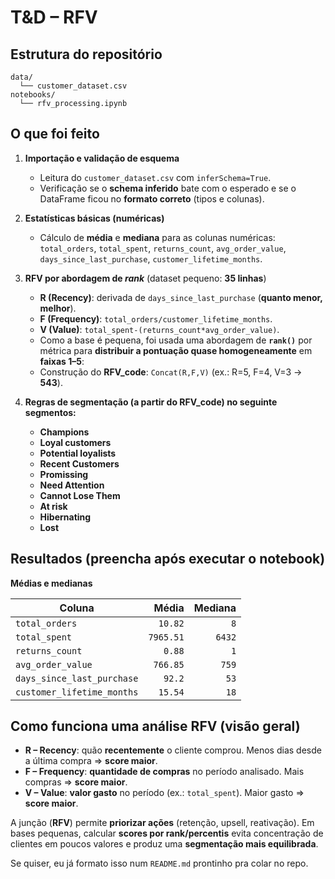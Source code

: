 # T\&D – RFV 

## Estrutura do repositório

```
data/
  └── customer_dataset.csv
notebooks/
  └── rfv_processing.ipynb
```

## O que foi feito

1. **Importação e validação de esquema**

   * Leitura do `customer_dataset.csv` com `inferSchema=True`.
   * Verificação se o **schema inferido** bate com o esperado e se o DataFrame ficou no **formato correto** (tipos e colunas).

2. **Estatísticas básicas (numéricas)**

   * Cálculo de **média** e **mediana** para as colunas numéricas:
     `total_orders`, `total_spent`, `returns_count`, `avg_order_value`,
     `days_since_last_purchase`, `customer_lifetime_months`.

3. **RFV por abordagem de *rank*** (dataset pequeno: **35 linhas**)

   * **R (Recency)**: derivada de `days_since_last_purchase` (**quanto menor, melhor**).
   * **F (Frequency)**: `total_orders/customer_lifetime_months`.
   * **V (Value)**: `total_spent-(returns_count*avg_order_value)`.
   * Como a base é pequena, foi usada uma abordagem de **`rank()`** por métrica para **distribuir a pontuação quase homogeneamente** em **faixas 1–5**:
   * Construção do **RFV\_code**: `Concat(R,F,V)` (ex.: R=5, F=4, V=3 → **543**).

4. **Regras de segmentação (a partir do RFV\_code) no seguinte segmentos:**

   * **Champions**
   * **Loyal customers**
   * **Potential loyalists**
   * **Recent Customers**
   * **Promissing**
   * **Need Attention**
   * **Cannot Lose Them**
   * **At risk**
   * **Hibernating**
   * **Lost**

## Resultados (preencha após executar o notebook)

**Médias e medianas**

| Coluna                     | Média | Mediana |
| -------------------------- | ----: | ------: |
| `total_orders`             | `10.82` | `8` |
| `total_spent`              | `7965.51` | `6432` |
| `returns_count`            | `0.88` | `1` |
| `avg_order_value`          | `766.85` | `759` |
| `days_since_last_purchase` | `92.2` | `53` |
| `customer_lifetime_months` | `15.54` | `18` |

## Como funciona uma análise RFV (visão geral)

* **R – Recency**: quão **recentemente** o cliente comprou. Menos dias desde a última compra ⇒ **score maior**.
* **F – Frequency**: **quantidade de compras** no período analisado. Mais compras ⇒ **score maior**.
* **V – Value**: **valor gasto** no período (ex.: `total_spent`). Maior gasto ⇒ **score maior**.

A junção (**RFV**) permite **priorizar ações** (retenção, upsell, reativação). Em bases pequenas, calcular **scores por rank/percentis** evita concentração de clientes em poucos valores e produz uma **segmentação mais equilibrada**.

Se quiser, eu já formato isso num `README.md` prontinho pra colar no repo.
